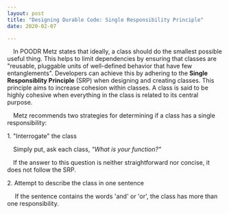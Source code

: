 ```yaml
---
layout: post
title: "Designing Durable Code: Single Responsibility Principle"
date: 2020-02-07

---
```


<p>&emsp;In POODR Metz states that ideally, a class should do the smallest possible useful thing. This helps to limit dependencies by ensuring that classes are "reusable, pluggable units of well-defined behavior that have few entanglements". Developers can achieve this by adhering to the <b>Single Responsiblity Principle</b> (SRP) when designing and creating classes. This principle aims to increase cohesion within classes. A class is said to be highly cohesive when everything in the class is related to its central purpose.</p>

<p>&emsp;Metz recommends two strategies for determining if a class has a single responsibility:</p>
<p>1. "Interrogate" the class</p>
<p>&emsp;Simply put, ask each class, <em>"What is your function?"</em></p>
<p>&emsp;If the answer to this question is neither straightforward nor concise, it does not follow the SRP.</p>
<p>2. Attempt to describe the class in one sentence</p>
<p>&emsp; If the sentence contains the words 'and' or 'or', the class has more than one responsibility.</p>
